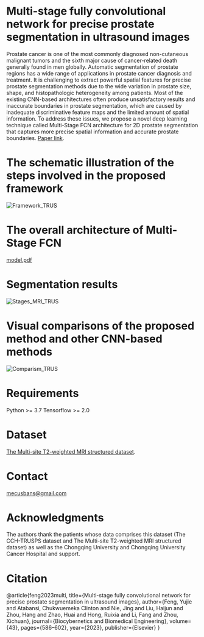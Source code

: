 # Multi-stage fully convolutional network for precise prostate segmentation in ultrasound images
Prostate cancer is one of the most commonly diagnosed non-cutaneous malignant tumors and the sixth major cause of cancer-related death generally found in men globally. Automatic segmentation of prostate regions has a wide range of applications in prostate cancer diagnosis and treatment. It is challenging to extract powerful spatial features for precise prostate segmentation methods due to the wide variation in prostate size, shape, and histopathologic heterogeneity among patients. Most of the existing CNN-based architectures often produce unsatisfactory results and inaccurate boundaries in prostate segmentation, which are caused by inadequate discriminative feature maps and the limited amount of spatial information. To address these issues, we propose a novel deep learning technique called Multi-Stage FCN architecture for 2D prostate segmentation that captures more precise spatial information and accurate prostate boundaries. [Paper link](https://doi.org/10.1016/j.bbe.2023.08.002). 

#  The schematic illustration of the steps involved in the proposed framework
![Framework_TRUS](https://github.com/S-domain/Multi-Stage-FCN/assets/104261511/b8840505-bffa-4132-83ed-b9dcecd6bc43)

#   The overall architecture of Multi-Stage FCN
[model.pdf](https://github.com/S-domain/Multi-Stage-FCN/files/12461350/model.pdf)

#  Segmentation results
![Stages_MRI_TRUS](https://github.com/S-domain/Multi-Stage-FCN/assets/104261511/67aaa4ed-4249-4ca2-b445-a5ff3c1ec2b7)

#   Visual comparisons of the proposed method and other CNN-based methods
![Comparism_TRUS](https://github.com/S-domain/Multi-Stage-FCN/assets/104261511/240f55aa-ce98-4017-a412-a3ee8c6987e6)

#   Requirements
Python >= 3.7 
Tensorflow >= 2.0

#   Dataset
[The Multi-site T2-weighted MRI structured dataset](https://github.com/liuquande/SAML).


#   Contact
mecusbans@gmail.com

#   Acknowledgments
The authors thank the patients whose data comprises this dataset (The CCH-TRUSPS dataset and The Multi-site T2-weighted MRI structured dataset) as well as the Chongqing University and Chongqing University Cancer Hospital and support.


#   Citation
@article{feng2023multi,
title={Multi-stage fully convolutional network for precise prostate segmentation in ultrasound images},
author={Feng, Yujie and Atabansi, Chukwuemeka Clinton and Nie, Jing and Liu, Haijun and Zhou, Hang and Zhao, Huai and Hong, Ruixia and Li, Fang and Zhou, Xichuan},
journal={Biocybernetics and Biomedical Engineering},
volume={43},
pages={586–602},
year={2023},
publisher={Elsevier}
}
